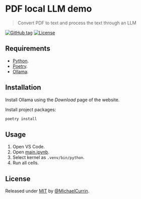 # PDF local LLM demo
> Convert PDF to text and process the text through an LLM

<!-- Badges generated with https://michaelcurrin.github.io/badge-generator/ -->
[![GitHub tag](https://img.shields.io/github/tag/MichaelCurrin/pdf-local-llm?include_prereleases=&sort=semver)](https://github.com/MichaelCurrin/pdf-local-llm/releases/)
[![License](https://img.shields.io/badge/License-MIT-blue)](#license)


## Requirements

- [Python](https://www.python.org/).
- [Poetry](https://python-poetry.org/).
- [Ollama](https://ollama.com/).


## Installation

Install Ollama using the _Download_ page of the website.

Install project packages:

```sh
poetry install
```


## Usage

1. Open VS Code.
1. Open [main.ipynb](/main.ipynb).
1. Select kernel as `.venv/bin/python`.
1. Run all cells.


## License

Released under [MIT](/LICENSE) by [@MichaelCurrin](https://github.com/MichaelCurrin).
